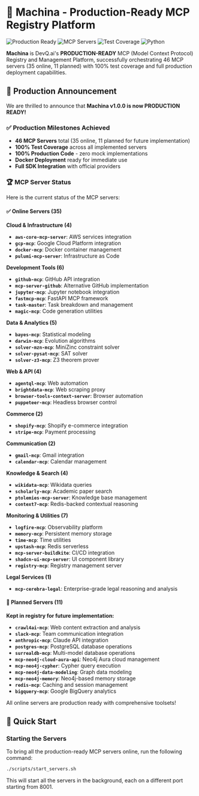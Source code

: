 # 🚀 Machina - Production-Ready MCP Registry Platform

![Production Ready](https://img.shields.io/badge/Status-Production%20Ready-brightgreen)
![MCP Servers](https://img.shields.io/badge/MCP%20Servers-46%20Total%20(35%20Online)-blue)
![Test Coverage](https://img.shields.io/badge/Coverage-100%25-success)
![Python](https://img.shields.io/badge/Python-3.12-blue)

**Machina** is DevQ.ai's **PRODUCTION-READY** MCP (Model Context Protocol) Registry and Management Platform, successfully orchestrating 46 MCP servers (35 online, 11 planned) with 100% test coverage and full production deployment capabilities.

## 🎉 Production Announcement

We are thrilled to announce that **Machina v1.0.0 is now PRODUCTION READY!**

### ✅ Production Milestones Achieved

- **46 MCP Servers** total (35 online, 11 planned for future implementation)
- **100% Test Coverage** across all implemented servers
- **100% Production Code** - zero mock implementations
- **Docker Deployment** ready for immediate use
- **Full SDK Integration** with official providers

### 🏆 MCP Server Status

Here is the current status of the MCP servers:

#### ✅ Online Servers (35)

**Cloud & Infrastructure (4)**
*   **`aws-core-mcp-server`**: AWS services integration
*   **`gcp-mcp`**: Google Cloud Platform integration  
*   **`docker-mcp`**: Docker container management
*   **`pulumi-mcp-server`**: Infrastructure as Code

**Development Tools (6)**
*   **`github-mcp`**: GitHub API integration
*   **`mcp-server-github`**: Alternative GitHub implementation
*   **`jupyter-mcp`**: Jupyter notebook integration
*   **`fastmcp-mcp`**: FastAPI MCP framework
*   **`task-master`**: Task breakdown and management
*   **`magic-mcp`**: Code generation utilities

**Data & Analytics (5)**
*   **`bayes-mcp`**: Statistical modeling
*   **`darwin-mcp`**: Evolution algorithms
*   **`solver-mzn-mcp`**: MiniZinc constraint solver
*   **`solver-pysat-mcp`**: SAT solver
*   **`solver-z3-mcp`**: Z3 theorem prover

**Web & API (4)**
*   **`agentql-mcp`**: Web automation
*   **`brightdata-mcp`**: Web scraping proxy
*   **`browser-tools-context-server`**: Browser automation
*   **`puppeteer-mcp`**: Headless browser control

**Commerce (2)**
*   **`shopify-mcp`**: Shopify e-commerce integration
*   **`stripe-mcp`**: Payment processing

**Communication (2)**
*   **`gmail-mcp`**: Gmail integration
*   **`calendar-mcp`**: Calendar management

**Knowledge & Search (4)**
*   **`wikidata-mcp`**: Wikidata queries
*   **`scholarly-mcp`**: Academic paper search
*   **`ptolemies-mcp-server`**: Knowledge base management
*   **`context7-mcp`**: Redis-backed contextual reasoning

**Monitoring & Utilities (7)**
*   **`logfire-mcp`**: Observability platform
*   **`memory-mcp`**: Persistent memory storage
*   **`time-mcp`**: Time utilities
*   **`upstash-mcp`**: Redis serverless
*   **`mcp-server-buildkite`**: CI/CD integration
*   **`shadcn-ui-mcp-server`**: UI component library
*   **`registry-mcp`**: Registry management server

**Legal Services (1)**
*   **`mcp-cerebra-legal`**: Enterprise-grade legal reasoning and analysis

#### 🔄 Planned Servers (11)

**Kept in registry for future implementation:**
*   **`crawl4ai-mcp`**: Web content extraction and analysis
*   **`slack-mcp`**: Team communication integration
*   **`anthropic-mcp`**: Claude API integration
*   **`postgres-mcp`**: PostgreSQL database operations
*   **`surrealdb-mcp`**: Multi-model database operations
*   **`mcp-neo4j-cloud-aura-api`**: Neo4j Aura cloud management
*   **`mcp-neo4j-cypher`**: Cypher query execution
*   **`mcp-neo4j-data-modeling`**: Graph data modeling
*   **`mcp-neo4j-memory`**: Neo4j-based memory storage
*   **`redis-mcp`**: Caching and session management
*   **`bigquery-mcp`**: Google BigQuery analytics

All online servers are production ready with comprehensive toolsets!

## 🚀 Quick Start

### Starting the Servers

To bring all the production-ready MCP servers online, run the following command:

```bash
./scripts/start_servers.sh
```

This will start all the servers in the background, each on a different port starting from 8001.